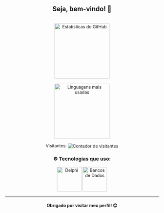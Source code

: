 <div align="center">
  <h2> Seja, bem-vindo! 🚀</h2>
</div>

</br>

<div align="center">
  <a href="https://github.com/AndersonAndradeHaupt">
    <img height="180em" src="https://github-readme-stats.vercel.app/api?username=AndersonAndradeHaupt&show_icons=true&theme=dark&include_all_commits=true&count_private=true" alt="Estatísticas do GitHub"/>
  </a>
</div>

</br>

<div align="center">
  <a href="https://github.com/AndersonAndradeHaupt">
    <img height="180em" src="https://github-readme-stats.vercel.app/api/top-langs/?username=AndersonAndradeHaupt&layout=compact&langs_count=7&theme=dark" alt="Linguagens mais usadas"/>
  </a>
</div>

<p align="center"> 
  Visitantes: <img align="center" src="https://profile-counter.glitch.me/AndersonAndradeHaupt/count.svg" alt="Contador de visitantes" />
</p>


<h3 align="center">⚙️ Tecnologias que uso:</h3>

<div align="center">
  <img src="https://img.icons8.com/color/96/000000/delphi-ide.png" alt="Delphi" width="80" height="80" />
  <img src="https://img.icons8.com/color/96/000000/database.png" alt="Bancos de Dados" width="80" height="80" />
</div>

---

<h4 align="center">Obrigado por visitar meu perfil! 😊</h4>
